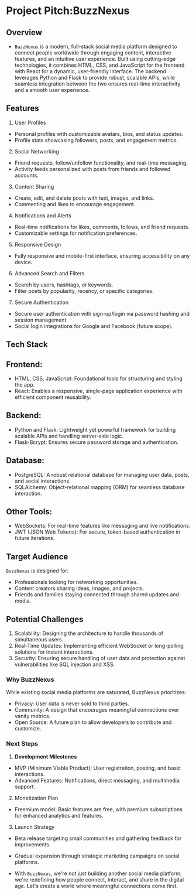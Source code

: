 # Project Pitch:BuzzNexus
## **Overview**
- `BuzzNexus` is a modern, full-stack social media platform designed to connect people worldwide through engaging content, interactive features, and an intuitive user experience. Built using cutting-edge technologies, it combines HTML, CSS, and JavaScript for the frontend with React for a dynamic, user-friendly interface. The backend leverages Python and Flask to provide robust, scalable APIs, while seamless integration between the two ensures real-time interactivity and a smooth user experience.

## **Features**
1. User Profiles
- Personal profiles with customizable avatars, bios, and status updates.
- Profile stats showcasing followers, posts, and engagement metrics.

2. Social Networking
- Friend requests, follow/unfollow functionality, and real-time messaging.
- Activity feeds personalized with posts from friends and followed accounts.

3. Content Sharing
- Create, edit, and delete posts with text, images, and links.
- Commenting and likes to encourage engagement.

4. Notifications and Alerts
- Real-time notifications for likes, comments, follows, and friend requests.
- Customizable settings for notification preferences.

5. Responsive Design
- Fully responsive and mobile-first interface, ensuring accessibility on any device.

6. Advanced Search and Filters
- Search by users, hashtags, or keywords.
- Filter posts by popularity, recency, or specific categories.

7. Secure Authentication
- Secure user authentication with sign-up/login via password hashing and session management.
- Social login integrations for Google and Facebook (future scope).

## **Tech Stack**
## Frontend:
- HTML, CSS, JavaScript: Foundational tools for structuring and styling the app.
- React: Enables a responsive, single-page application experience with efficient component reusability.

## Backend:
- Python and Flask: Lightweight yet powerful framework for building scalable APIs and handling server-side logic.
- Flask-Bcrypt: Ensures secure password storage and authentication.

## Database:
- PostgreSQL: A robust relational database for managing user data, posts, and social interactions.
- SQLAlchemy: Object-relational mapping (ORM) for seamless database interaction.

## Other Tools:
- WebSockets: For real-time features like messaging and live notifications.
- JWT (JSON Web Tokens): For secure, token-based authentication in future iterations.

## **Target Audience**
`BuzzNexus` is designed for:
- Professionals looking for networking opportunities.
- Content creators sharing ideas, images, and projects.
- Friends and families staying connected through shared updates and media.

## Potential Challenges
1. Scalability: Designing the architecture to handle thousands of simultaneous users.
2. Real-Time Updates: Implementing efficient WebSocket or long-polling solutions for instant interactions.
3. Security: Ensuring secure handling of user data and protection against vulnerabilities like SQL injection and XSS.

### **Why BuzzNexus**
While existing social media platforms are saturated, BuzzNexus prioritizes:
- Privacy: User data is never sold to third parties.
- Community: A design that encourages meaningful connections over vanity metrics.
- Open Source: A future plan to allow developers to contribute and customize.

### **Next Steps**
1. **Development Milestones**
- MVP (Minimum Viable Product): User registration, posting, and basic interactions.
- Advanced Features: Notifications, direct messaging, and multimedia support.
2. Monetization Plan
- Freemium model: Basic features are free, with premium subscriptions for enhanced analytics and features.
3. Launch Strategy
- Beta release targeting small communities and gathering feedback for improvements.
- Gradual expansion through strategic marketing campaigns on social platforms.

- With `BuzzNexus`, we're not just building another social media platform; we're redefining how people connect, interact, and share in the digital age. Let's create a world where meaningful connections come first.